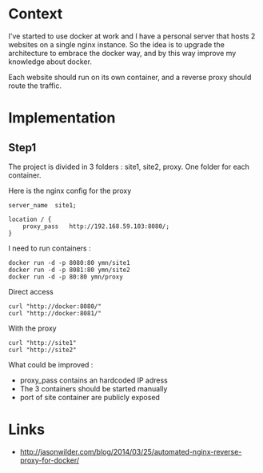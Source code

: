# Context
I've started to use docker at work and I have a personal server that hosts 2
websites on a single nginx instance. So the idea is to upgrade the architecture
to embrace the docker way, and by this way improve my knowledge about docker. 

Each website should run on its own container, and a reverse proxy should route the traffic.

# Implementation
## Step1
The project is divided in 3 folders : site1, site2, proxy. One folder for each container.

Here is the nginx config for the proxy

    server_name  site1;

    location / {
        proxy_pass   http://192.168.59.103:8080/;
    }

I need to run containers :

	docker run -d -p 8080:80 ymn/site1
	docker run -d -p 8081:80 ymn/site2
	docker run -d -p 80:80 ymn/proxy

Direct access

	curl "http://docker:8080/"
	curl "http://docker:8081/"

With the proxy

	curl "http://site1"
	curl "http://site2"

What could be improved :

* proxy_pass contains an hardcoded IP adress
* The 3 containers should be started manually
* port of site container are publicly exposed

# Links

* http://jasonwilder.com/blog/2014/03/25/automated-nginx-reverse-proxy-for-docker/